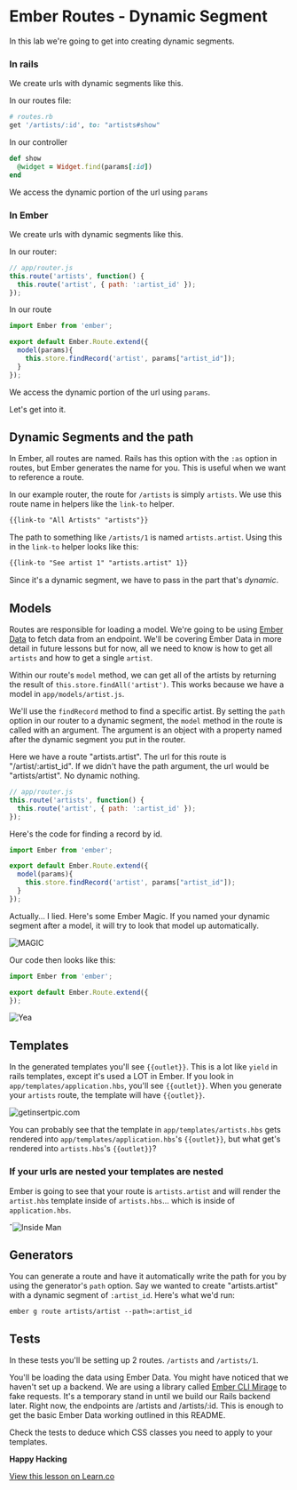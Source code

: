 # Ember Routes - Dynamic Segment
In this lab we're going to get into creating dynamic segments.

### In rails

We create urls with dynamic segments like this.

In our routes file:

```ruby
# routes.rb
get '/artists/:id', to: "artists#show"
```

In our controller
```ruby
def show
  @widget = Widget.find(params[:id])
end
```

We access the dynamic portion of the url using `params`

### In Ember
We create urls with dynamic segments like this.

In our router:

```javascript
// app/router.js
this.route('artists', function() {
  this.route('artist', { path: ':artist_id' });
});
```

In our route
```javascript
import Ember from 'ember';

export default Ember.Route.extend({
  model(params){
    this.store.findRecord('artist', params["artist_id"]);
  }
});
```

We access the dynamic portion of the url using `params`.

Let's get into it.

## Dynamic Segments and the path
In Ember, all routes are named. Rails has this option with the `:as` option in routes, but Ember generates the name for you. This is useful when we want to reference a route.

In our example router, the route for `/artists` is simply `artists`. We use this route name in helpers like the `link-to` helper.

```html
{{link-to "All Artists" "artists"}}
```

The path to something like `/artists/1` is named `artists.artist`. Using this in the `link-to` helper looks like this:
```html
{{link-to "See artist 1" "artists.artist" 1}}
```

Since it's a dynamic segment, we have to pass in the part that's *dynamic*.

## Models
Routes are responsible for loading a model. We're going to be using [Ember Data](http://guides.emberjs.com/v2.1.0/models/) to fetch data from an endpoint. We'll be covering Ember Data in more detail in future lessons but for now, all we need to know is how to get all `artists` and how to get a single `artist`.

Within our route's `model` method, we can get all of the artists by returning the result of `this.store.findAll('artist')`. This works because we have a model in `app/models/artist.js`.

We'll use the `findRecord` method to find a specific artist. By setting the `path` option in our router to a dynamic segment, the `model` method in the route is called with an argument. The argument is an object with a property named after the dynamic segment you put in the router.

Here we have a route "artists.artist". The url for this route is "/artist/:artist_id". If we didn't have the path argument, the url would be "artists/artist". No dynamic nothing.

```javascript
// app/router.js
this.route('artists', function() {
  this.route('artist', { path: ':artist_id' });
});
```

Here's the code for finding a record by id.

```javascript
import Ember from 'ember';

export default Ember.Route.extend({
  model(params){
    this.store.findRecord('artist', params["artist_id"]);
  }
});
```
Actually... I lied. Here's some Ember Magic. If you named your dynamic segment after a model, it will try to look that model up automatically.

![MAGIC](http://media2.giphy.com/media/Es3FISPjOZzAA/200.gif)

Our code then looks like this:
```javascript
import Ember from 'ember';

export default Ember.Route.extend({
});
```
![Yea](http://media0.giphy.com/media/d8hmw74CXBdXW/200.gif)

## Templates
In the generated templates you'll see `{{outlet}}`. This is a lot like `yield` in rails templates, except it's used a LOT in Ember. If you look in `app/templates/application.hbs`, you'll see `{{outlet}}`. When you generate your `artists` route, the template will have `{{outlet}}`.

![getinsertpic.com](http://media0.giphy.com/media/B9wll4m6KLtyE/200.gif)

You can probably see that the template in `app/templates/artists.hbs` gets rendered into `app/templates/application.hbs`'s `{{outlet}}`, but what get's rendered into `artists.hbs`'s `{{outlet}}`?

### If your urls are nested your templates are nested

Ember is going to see that your route is `artists.artist` and will render the `artist.hbs` template inside of `artists.hbs`... which is inside of `application.hbs`.

ˆ![Inside Man](http://media1.giphy.com/media/xlTwaFb20TVjW/200.gif)

## Generators
You can generate a route and have it automatically write the path for you by using the generator's `path` option. Say we wanted to create "artists.artist" with a dynamic segment of `:artist_id`. Here's what we'd run:

`ember g route artists/artist --path=:artist_id`

## Tests

In these tests you'll be setting up 2 routes. `/artists` and `/artists/1`.

You'll be loading the data using Ember Data. You might have noticed that we haven't set up a backend. We are using a library called [Ember CLI Mirage](http://www.ember-cli-mirage.com/) to fake requests. It's a temporary stand in until we build our Rails backend later. Right now, the endpoints are /artists and /artists/:id. This is enough to get the basic Ember Data working outlined in this README.

Check the tests to deduce which CSS classes you need to apply to your templates.

**Happy Hacking**

<a href='https://learn.co/lessons/ember-routes-dynamic-segments' data-visibility='hidden'>View this lesson on Learn.co</a>
